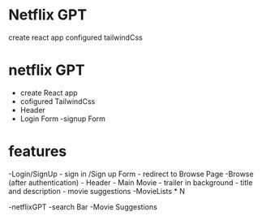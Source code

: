 # Netflix GPT
create react app
configured tailwindCss


# netflix GPT
- create React app
- cofigured TailwindCss
- Header
- Login Form
-signup Form


# features
-Login/SignUp
    - sign in /Sign up Form 
    - redirect to Browse Page
-Browse (after authentication)
    - Header
    - Main Movie
        - trailer in background
        - title and description
        - movie suggestions
            -MovieLists * N

-netflixGPT
    -search Bar
    -Movie Suggestions
